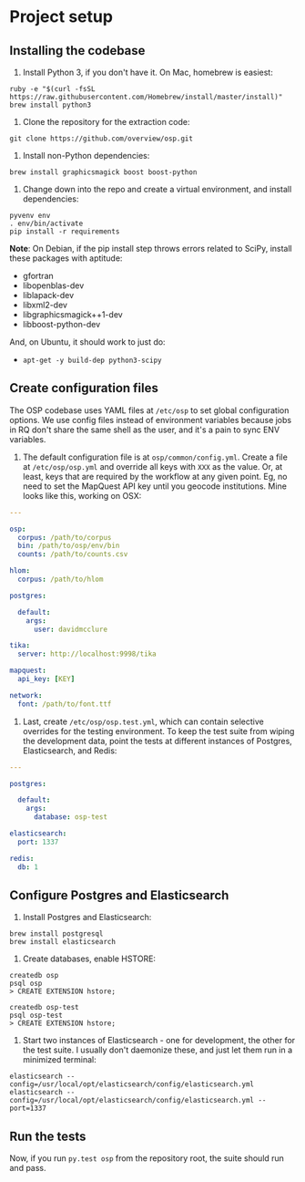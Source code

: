 # Project setup

## Installing the codebase

1. Install Python 3, if you don't have it. On Mac, homebrew is easiest:

  ```
  ruby -e "$(curl -fsSL https://raw.githubusercontent.com/Homebrew/install/master/install)"
  brew install python3
  ```

1. Clone the repository for the extraction code:

  ```
  git clone https://github.com/overview/osp.git
  ```

1. Install non-Python dependencies:

  ```
  brew install graphicsmagick boost boost-python
  ```

1. Change down into the repo and create a virtual environment, and install dependencies:

  ```
  pyvenv env
  . env/bin/activate
  pip install -r requirements
  ```

  **Note**: On Debian, if the pip install step throws errors related to SciPy, install these packages with aptitude:

  - gfortran
  - libopenblas-dev
  - liblapack-dev
  - libxml2-dev
  - libgraphicsmagick++1-dev
  - libboost-python-dev

  And, on Ubuntu, it should work to just do:

  - `apt-get -y build-dep python3-scipy`

## Create configuration files

The OSP codebase uses YAML files at `/etc/osp` to set global configuration options. We use config files instead of environment variables because jobs in RQ don't share the same shell as the user, and it's a pain to sync ENV variables.

1. The default configuration file is at `osp/common/config.yml`. Create a file at `/etc/osp/osp.yml` and override all keys with `XXX` as the value. Or, at least, keys that are required by the workflow at any given point. Eg, no need to set the MapQuest API key until you geocode institutions. Mine looks like this, working on OSX:

  ```yaml
  ---

  osp:
    corpus: /path/to/corpus
    bin: /path/to/osp/env/bin
    counts: /path/to/counts.csv

  hlom:
    corpus: /path/to/hlom

  postgres:

    default:
      args:
        user: davidmcclure

  tika:
    server: http://localhost:9998/tika

  mapquest:
    api_key: [KEY]

  network:
    font: /path/to/font.ttf
  ```

1. Last, create `/etc/osp/osp.test.yml`, which can contain selective overrides for the testing environment. To keep the test suite from wiping the development data, point the tests at different instances of Postgres, Elasticsearch, and Redis:

  ```yaml
  ---

  postgres:

    default:
      args:
        database: osp-test

  elasticsearch:
    port: 1337

  redis:
    db: 1
  ```

## Configure Postgres and Elasticsearch

1. Install Postgres and Elasticsearch:

  ```
  brew install postgresql
  brew install elasticsearch
  ```

1. Create databases, enable HSTORE:

  ```
  createdb osp
  psql osp
  > CREATE EXTENSION hstore;

  createdb osp-test
  psql osp-test
  > CREATE EXTENSION hstore;
  ```

1. Start two instances of Elasticsearch - one for development, the other for the test suite. I usually don't daemonize these, and just let them run in a minimized terminal:

  ```
  elasticsearch --config=/usr/local/opt/elasticsearch/config/elasticsearch.yml
  elasticsearch --config=/usr/local/opt/elasticsearch/config/elasticsearch.yml --port=1337
  ```

## Run the tests

Now, if you run `py.test osp` from the repository root, the suite should run and pass.
